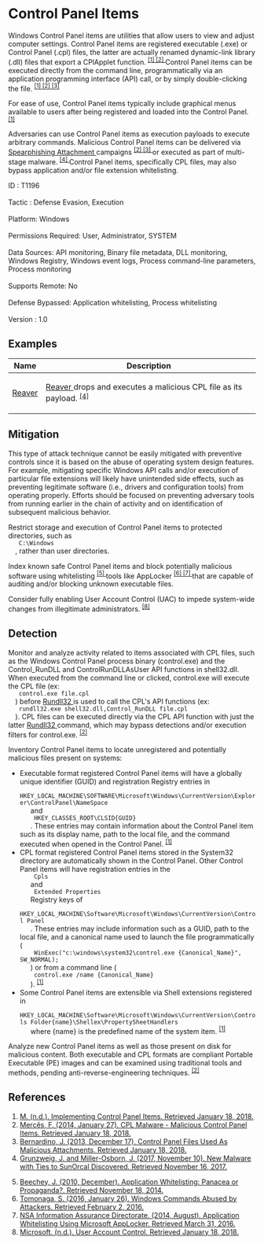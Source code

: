 <div class="container-fluid">
 <h1>
  Control Panel Items
 </h1>
 <div class="row">
  <div class="col-md-8 description-body">
   <p>
    Windows Control Panel items are utilities that allow users to view and adjust computer settings. Control Panel items are registered executable (.exe) or Control Panel (.cpl) files, the latter are actually renamed dynamic-link library (.dll) files that export a CPlApplet function.
    <span class="scite-citeref-number" data-reference="Microsoft Implementing CPL" id="scite-ref-1-a">
     <sup>
      <a aria-describedby="qtip-0" data-hasqtip="0" href="https://msdn.microsoft.com/library/windows/desktop/cc144185.aspx" target="_blank">
       [1]
      </a>
     </sup>
    </span>
    <span class="scite-citeref-number" data-reference="TrendMicro CPL Malware Jan 2014" id="scite-ref-2-a">
     <sup>
      <a aria-describedby="qtip-1" data-hasqtip="1" href="https://www.trendmicro.de/cloud-content/us/pdfs/security-intelligence/white-papers/wp-cpl-malware.pdf" target="_blank">
       [2]
      </a>
     </sup>
    </span>
    Control Panel items can be executed directly from the command line, programmatically via an application programming interface (API) call, or by simply double-clicking the file.
    <span class="scite-citeref-number" data-reference="Microsoft Implementing CPL" id="scite-ref-1-a">
     <sup>
      <a aria-describedby="qtip-0" data-hasqtip="0" href="https://msdn.microsoft.com/library/windows/desktop/cc144185.aspx" target="_blank">
       [1]
      </a>
     </sup>
    </span>
    <span class="scite-citeref-number" data-reference="TrendMicro CPL Malware Jan 2014" id="scite-ref-2-a">
     <sup>
      <a aria-describedby="qtip-1" data-hasqtip="1" href="https://www.trendmicro.de/cloud-content/us/pdfs/security-intelligence/white-papers/wp-cpl-malware.pdf" target="_blank">
       [2]
      </a>
     </sup>
    </span>
    <span class="scite-citeref-number" data-reference="TrendMicro CPL Malware Dec 2013" id="scite-ref-3-a">
     <sup>
      <a aria-describedby="qtip-2" data-hasqtip="2" href="https://blog.trendmicro.com/trendlabs-security-intelligence/control-panel-files-used-as-malicious-attachments/" target="_blank">
       [3]
      </a>
     </sup>
    </span>
   </p>
   <p>
    For ease of use, Control Panel items typically include graphical menus available to users after being registered and loaded into the Control Panel.
    <span class="scite-citeref-number" data-reference="Microsoft Implementing CPL" id="scite-ref-1-a">
     <sup>
      <a aria-describedby="qtip-0" data-hasqtip="0" href="https://msdn.microsoft.com/library/windows/desktop/cc144185.aspx" target="_blank">
       [1]
      </a>
     </sup>
    </span>
   </p>
   <p>
    Adversaries can use Control Panel items as execution payloads to execute arbitrary commands. Malicious Control Panel items can be delivered via
    <a href="https://attack.mitre.org/techniques/T1193">
     Spearphishing Attachment
    </a>
    campaigns
    <span class="scite-citeref-number" data-reference="TrendMicro CPL Malware Jan 2014" id="scite-ref-2-a">
     <sup>
      <a aria-describedby="qtip-1" data-hasqtip="1" href="https://www.trendmicro.de/cloud-content/us/pdfs/security-intelligence/white-papers/wp-cpl-malware.pdf" target="_blank">
       [2]
      </a>
     </sup>
    </span>
    <span class="scite-citeref-number" data-reference="TrendMicro CPL Malware Dec 2013" id="scite-ref-3-a">
     <sup>
      <a aria-describedby="qtip-2" data-hasqtip="2" href="https://blog.trendmicro.com/trendlabs-security-intelligence/control-panel-files-used-as-malicious-attachments/" target="_blank">
       [3]
      </a>
     </sup>
    </span>
    or executed as part of multi-stage malware.
    <span class="scite-citeref-number" data-reference="Palo Alto Reaver Nov 2017" id="scite-ref-4-a">
     <sup>
      <a aria-describedby="qtip-3" data-hasqtip="3" href="https://researchcenter.paloaltonetworks.com/2017/11/unit42-new-malware-with-ties-to-sunorcal-discovered/" target="_blank">
       [4]
      </a>
     </sup>
    </span>
    Control Panel items, specifically CPL files, may also bypass application and/or file extension whitelisting.
   </p>
  </div>
  <div class="col-md-4">
   <div class="card">
    <div class="card-body">
     <div class="card-data">
      <span class="h5 card-title">
       ID
      </span>
      : T1196
      <br/>
      <br/>
     </div>
     <div class="card-data">
      <span class="h5 card-title">
      </span>
     </div>
     <div class="card-data">
      <span class="h5 card-title">
       Tactic
      </span>
      : Defense Evasion, Execution
      <br/>
      <br/>
     </div>
     <div class="card-data">
      <span class="h5 card-title">
       Platform:
      </span>
      Windows
      <br/>
      <br/>
     </div>
     <div class="card-data">
      <span class="h5 card-title">
       Permissions Required:
      </span>
      User, Administrator, SYSTEM
      <br/>
      <br/>
     </div>
     <div class="card-data">
      <span class="h5 card-title">
      </span>
     </div>
     <div class="card-data">
      <span class="h5 card-title">
       Data Sources:
      </span>
      API monitoring, Binary file metadata, DLL monitoring, Windows Registry, Windows event logs, Process command-line parameters, Process monitoring
      <br/>
      <br/>
     </div>
     <div class="card-data">
      <span class="h5 card-title">
       Supports Remote:
      </span>
      No
      <br/>
      <br/>
     </div>
     <div class="card-data">
      <span class="h5 card-title">
      </span>
     </div>
     <div class="card-data">
      <span class="h5 card-title">
       Defense Bypassed:
      </span>
      Application whitelisting, Process whitelisting
      <br/>
      <br/>
     </div>
     <div class="card-data">
      <span class="h5 card-title">
      </span>
     </div>
     <div class="card-data">
      <span class="h5 card-title">
      </span>
     </div>
     <div class="card-data">
      <span class="h5 card-title">
      </span>
     </div>
     <div class="card-data">
      <span class="h5 card-title">
       Version
      </span>
      : 1.0
     </div>
    </div>
   </div>
  </div>
 </div>
 <h2 class="pt-3" id="examples">
  Examples
 </h2>
 <table class="table table-bordered table-light mt-2">
  <thead>
   <tr>
    <th scope="col">
     Name
    </th>
    <th scope="col">
     Description
    </th>
   </tr>
  </thead>
  <tbody class="bg-white">
   <tr>
    <td>
     <a href="https://attack.mitre.org/software/S0172">
      Reaver
     </a>
    </td>
    <td>
     <p>
      <a href="https://attack.mitre.org/software/S0172">
       Reaver
      </a>
      drops and executes a malicious CPL file as its payload.
      <span class="scite-citeref-number" data-reference="Palo Alto Reaver Nov 2017" id="scite-ref-4-a" onclick="scrollToRef('scite-4')">
       <sup>
        <a aria-describedby="qtip-3" data-hasqtip="3" href="https://researchcenter.paloaltonetworks.com/2017/11/unit42-new-malware-with-ties-to-sunorcal-discovered/" target="_blank">
         [4]
        </a>
       </sup>
      </span>
     </p>
    </td>
   </tr>
  </tbody>
 </table>
 <h2 class="pt-3" id="mitigation">
  Mitigation
 </h2>
 <p>
  This type of attack technique cannot be easily mitigated with preventive controls since it is based on the abuse of operating system design features. For example, mitigating specific Windows API calls and/or execution of particular file extensions will likely have unintended side effects, such as preventing legitimate software (i.e., drivers and configuration tools) from operating properly. Efforts should be focused on preventing adversary tools from running earlier in the chain of activity and on identification of subsequent malicious behavior.
 </p>
 <p>
  Restrict storage and execution of Control Panel items to protected directories, such as
  <code>
   C:\Windows
  </code>
  , rather than user directories.
 </p>
 <p>
  Index known safe Control Panel items and block potentially malicious software using whitelisting
  <span class="scite-citeref-number" data-reference="Beechey 2010" id="scite-ref-5-a">
   <sup>
    <a aria-describedby="qtip-4" data-hasqtip="4" href="http://www.sans.org/reading-room/whitepapers/application/application-whitelisting-panacea-propaganda-33599" target="_blank">
     [5]
    </a>
   </sup>
  </span>
  tools like AppLocker
  <span class="scite-citeref-number" data-reference="Windows Commands JPCERT" id="scite-ref-6-a">
   <sup>
    <a aria-describedby="qtip-5" data-hasqtip="5" href="http://blog.jpcert.or.jp/2016/01/windows-commands-abused-by-attackers.html" target="_blank">
     [6]
    </a>
   </sup>
  </span>
  <span class="scite-citeref-number" data-reference="NSA MS AppLocker" id="scite-ref-7-a">
   <sup>
    <a aria-describedby="qtip-6" data-hasqtip="6" href="https://www.iad.gov/iad/library/ia-guidance/tech-briefs/application-whitelisting-using-microsoft-applocker.cfm" target="_blank">
     [7]
    </a>
   </sup>
  </span>
  that are capable of auditing and/or blocking unknown executable files.
 </p>
 <p>
  Consider fully enabling User Account Control (UAC) to impede system-wide changes from illegitimate administrators.
  <span class="scite-citeref-number" data-reference="Microsoft UAC" id="scite-ref-8-a">
   <sup>
    <a aria-describedby="qtip-7" data-hasqtip="7" href="https://msdn.microsoft.com/library/windows/desktop/dn742497.aspx" target="_blank">
     [8]
    </a>
   </sup>
  </span>
 </p>
 <h2 class="pt-3" id="detection">
  Detection
 </h2>
 <p>
  Monitor and analyze activity related to items associated with CPL files, such as the Windows Control Panel process binary (control.exe) and the Control_RunDLL and ControlRunDLLAsUser API functions in shell32.dll. When executed from the command line or clicked, control.exe will execute the CPL file (ex:
  <code>
   control.exe file.cpl
  </code>
  ) before
  <a href="https://attack.mitre.org/techniques/T1085">
   Rundll32
  </a>
  is used to call the CPL's API functions (ex:
  <code>
   rundll32.exe shell32.dll,Control_RunDLL file.cpl
  </code>
  ). CPL files can be executed directly via the CPL API function with just the latter
  <a href="https://attack.mitre.org/techniques/T1085">
   Rundll32
  </a>
  command, which may bypass detections and/or execution filters for control.exe.
  <span class="scite-citeref-number" data-reference="TrendMicro CPL Malware Jan 2014" id="scite-ref-2-a">
   <sup>
    <a aria-describedby="qtip-1" data-hasqtip="1" href="https://www.trendmicro.de/cloud-content/us/pdfs/security-intelligence/white-papers/wp-cpl-malware.pdf" target="_blank">
     [2]
    </a>
   </sup>
  </span>
 </p>
 <p>
  Inventory Control Panel items to locate unregistered and potentially malicious files present on systems:
 </p>
 <ul>
  <li>
   Executable format registered Control Panel items will have a globally unique identifier (GUID) and registration Registry entries in
   <code>
    HKEY_LOCAL_MACHINE\SOFTWARE\Microsoft\Windows\CurrentVersion\Explorer\ControlPanel\NameSpace
   </code>
   and
   <code>
    HKEY_CLASSES_ROOT\CLSID{GUID}
   </code>
   . These entries may contain information about the Control Panel item such as its display name, path to the local file, and the command executed when opened in the Control Panel.
   <span class="scite-citeref-number" data-reference="Microsoft Implementing CPL" id="scite-ref-1-a">
    <sup>
     <a aria-describedby="qtip-0" data-hasqtip="0" href="https://msdn.microsoft.com/library/windows/desktop/cc144185.aspx" target="_blank">
      [1]
     </a>
    </sup>
   </span>
  </li>
  <li>
   CPL format registered Control Panel items stored in the System32 directory are automatically shown in the Control Panel. Other Control Panel items will have registration entries in the
   <code>
    Cpls
   </code>
   and
   <code>
    Extended Properties
   </code>
   Registry keys of
   <code>
    HKEY_LOCAL_MACHINE\Software\Microsoft\Windows\CurrentVersion\Control Panel
   </code>
   . These entries may include information such as a GUID, path to the local file, and a canonical name used to launch the file programmatically (
   <code>
    WinExec("c:\windows\system32\control.exe {Canonical_Name}", SW_NORMAL);
   </code>
   ) or from a command line (
   <code>
    control.exe /name {Canonical_Name}
   </code>
   ).
   <span class="scite-citeref-number" data-reference="Microsoft Implementing CPL" id="scite-ref-1-a">
    <sup>
     <a aria-describedby="qtip-0" data-hasqtip="0" href="https://msdn.microsoft.com/library/windows/desktop/cc144185.aspx" target="_blank">
      [1]
     </a>
    </sup>
   </span>
  </li>
  <li>
   Some Control Panel items are extensible via Shell extensions registered in
   <code>
    HKEY_LOCAL_MACHINE\Software\Microsoft\Windows\CurrentVersion\Controls Folder{name}\Shellex\PropertySheetHandlers
   </code>
   where {name} is the predefined name of the system item.
   <span class="scite-citeref-number" data-reference="Microsoft Implementing CPL" id="scite-ref-1-a">
    <sup>
     <a aria-describedby="qtip-0" data-hasqtip="0" href="https://msdn.microsoft.com/library/windows/desktop/cc144185.aspx" target="_blank">
      [1]
     </a>
    </sup>
   </span>
  </li>
 </ul>
 <p>
  Analyze new Control Panel items as well as those present on disk for malicious content. Both executable and CPL formats are compliant Portable Executable (PE) images and can be examined using traditional tools and methods, pending anti-reverse-engineering techniques.
  <span class="scite-citeref-number" data-reference="TrendMicro CPL Malware Jan 2014" id="scite-ref-2-a">
   <sup>
    <a aria-describedby="qtip-1" data-hasqtip="1" href="https://www.trendmicro.de/cloud-content/us/pdfs/security-intelligence/white-papers/wp-cpl-malware.pdf" target="_blank">
     [2]
    </a>
   </sup>
  </span>
 </p>
 <h2 class="pt-3" id="references">
  References
 </h2>
 <div class="row">
  <div class="col">
   <ol>
    <li>
     <span class="scite-citation" id="scite-1">
      <span class="scite-citation-text">
       <a class="external text" href="https://msdn.microsoft.com/library/windows/desktop/cc144185.aspx" name="scite-1" rel="nofollow" target="_blank">
        M. (n.d.). Implementing Control Panel Items. Retrieved January 18, 2018.
       </a>
      </span>
     </span>
    </li>
    <li>
     <span class="scite-citation" id="scite-2">
      <span class="scite-citation-text">
       <a class="external text" href="https://www.trendmicro.de/cloud-content/us/pdfs/security-intelligence/white-papers/wp-cpl-malware.pdf" name="scite-2" rel="nofollow" target="_blank">
        Mercês, F. (2014, January 27). CPL Malware - Malicious Control Panel Items. Retrieved January 18, 2018.
       </a>
      </span>
     </span>
    </li>
    <li>
     <span class="scite-citation" id="scite-3">
      <span class="scite-citation-text">
       <a class="external text" href="https://blog.trendmicro.com/trendlabs-security-intelligence/control-panel-files-used-as-malicious-attachments/" name="scite-3" rel="nofollow" target="_blank">
        Bernardino, J. (2013, December 17). Control Panel Files Used As Malicious Attachments. Retrieved January 18, 2018.
       </a>
      </span>
     </span>
    </li>
    <li>
     <span class="scite-citation" id="scite-4">
      <span class="scite-citation-text">
       <a class="external text" href="https://researchcenter.paloaltonetworks.com/2017/11/unit42-new-malware-with-ties-to-sunorcal-discovered/" name="scite-4" rel="nofollow" target="_blank">
        Grunzweig, J. and Miller-Osborn, J. (2017, November 10). New Malware with Ties to SunOrcal Discovered. Retrieved November 16, 2017.
       </a>
      </span>
     </span>
    </li>
   </ol>
  </div>
  <div class="col">
   <ol start="5.0">
    <li>
     <span class="scite-citation" id="scite-5">
      <span class="scite-citation-text">
       <a class="external text" href="http://www.sans.org/reading-room/whitepapers/application/application-whitelisting-panacea-propaganda-33599" name="scite-5" rel="nofollow" target="_blank">
        Beechey, J. (2010, December). Application Whitelisting: Panacea or Propaganda?. Retrieved November 18, 2014.
       </a>
      </span>
     </span>
    </li>
    <li>
     <span class="scite-citation" id="scite-6">
      <span class="scite-citation-text">
       <a class="external text" href="http://blog.jpcert.or.jp/2016/01/windows-commands-abused-by-attackers.html" name="scite-6" rel="nofollow" target="_blank">
        Tomonaga, S. (2016, January 26). Windows Commands Abused by Attackers. Retrieved February 2, 2016.
       </a>
      </span>
     </span>
    </li>
    <li>
     <span class="scite-citation" id="scite-7">
      <span class="scite-citation-text">
       <a class="external text" href="https://www.iad.gov/iad/library/ia-guidance/tech-briefs/application-whitelisting-using-microsoft-applocker.cfm" name="scite-7" rel="nofollow" target="_blank">
        NSA Information Assurance Directorate. (2014, August). Application Whitelisting Using Microsoft AppLocker. Retrieved March 31, 2016.
       </a>
      </span>
     </span>
    </li>
    <li>
     <span class="scite-citation" id="scite-8">
      <span class="scite-citation-text">
       <a class="external text" href="https://msdn.microsoft.com/library/windows/desktop/dn742497.aspx" name="scite-8" rel="nofollow" target="_blank">
        Microsoft. (n.d.). User Account Control. Retrieved January 18, 2018.
       </a>
      </span>
     </span>
    </li>
   </ol>
  </div>
 </div>
</div>
